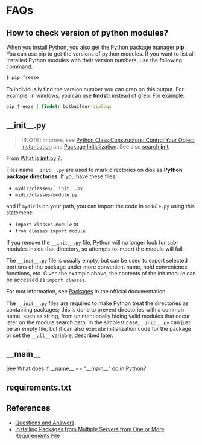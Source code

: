 # FAQs




## How to check version of python modules?

When you install Python, you also get the Python package manager **pip**. You can use pip to get the versions of python modules. If you want to list all installed Python modules with their version numbers, use the following command:

```cmd
$ pip freeze
```
To individually find the version number you can grep on this output. For example, in windows, you can use **findstr** instead of grep. For example:

```cmd
pip freeze | findstr botbuilder-dialogs
```


## \_\_init__.py

> [!NOTE] Improve, see [Python Class Constructors: Control Your Object Instantiation](https://realpython.com/python-class-constructor/) and [Package Initialization](https://realpython.com/lessons/package-initialization/). See also [search __init__](https://realpython.com/search?q=__init__)


From [What is __init__.py ?](https://pythontips.com/2013/07/28/what-is-__init__-py/).

Files name `__init__.py` are used to mark directories on disk as **Python package directories**. If you have these files:

- `mydir/classes/__init__.py`
- `midir/classes/module.py`

and if `mydir` is on your path, you can import the code in `module.py` using this statement:

- `import classes.module` or
- `from classes import module`

If you remove the `__init__.py` file, Python will no longer look for sub-modules inside that directory, so attempts to import the module will fail.

The `__init__.py` file is usually empty, but can be used to export selected portions of the package under more convenient name, hold convenience functions, etc. Given the example above, the contents of the init module can be accessed as `import classes`.

For mor information, see [Packages](http://docs.python.org/tutorial/modules.html#packages) in the official documentation.


The `__init__.py` files are required to make Python treat the
directories as containing packages; this is done to prevent
directories with a common name, such as string, from
unintentionally hiding valid modules that occur later on the
module search path. In the simplest case,`__init__.py` can just
be an empty file, but it can also execute initialization code
for the package or set the `__all__` variable, described later.

## \_\_main__
See [What does if \_\_name__ == "\_\_main__" do in Python?](https://realpython.com/if-name-main-python/)


## requirements.txt





## References

- [Questions and Answers](https://www.tutorialspoint.com/How-to-check-version-of-python-modules)
- [Installing Packages from Multiple Servers from One or More Requirements File](https://stackoverflow.com/questions/29289695/installing-packages-from-multiple-servers-from-one-or-more-requirements-file)